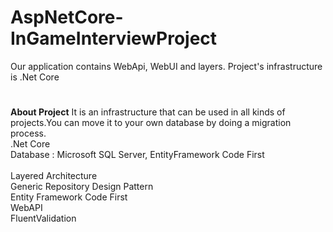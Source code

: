 # AspNetCore-InGameInterviewProject
Our application contains WebApi, WebUI and layers. Project's infrastructure is .Net Core
#
**About Project** 
It is an infrastructure that can be used in all kinds of projects.You can move it to your own database by doing a migration process.
<br>
.Net Core
<br>
Database : Microsoft SQL Server, EntityFramework Code First  
<br>
Layered Architecture
<br>
Generic Repository Design Pattern
<br>
Entity Framework Code First
<br>
WebAPI
<br>
FluentValidation




